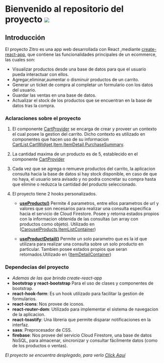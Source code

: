 # Bienvenido al repositorio del proyecto  [![](https://svgur.com/i/q6b.svg)](https://the-zitro-app.vercel.app/)
## Introducción
El proyecto Zitro es una app web desarrollada con React ,mediante [create-react-app](https://create-react-app.dev/), que contiene las funcionalidades principales de un ecommerce, las cuales son:
- Visualizar productos desde una base de datos para que el usuario pueda interactuar con ellos.
- Agregar,eliminar,aumentar o disminuir productos de un carrito.
- Generar un ticket de compra al completar un formulario con los datos del usuario.
- Guardar las ventas en una base de datos.
- Actualizar el stock de los productos que se encuentran en la base de datos tras la compra.


### Aclaraciones sobre el proyecto
1. El componente [CartProvider](https://github.com/ignaciovigo/my-react-app/blob/main/src/context/CartProvider.js) se encarga de crear y proveer un contexto el cual posee la gestion del carrito.
Dicho contexto es utilizado en componentes que hacen uso de su informacion [CartList](https://github.com/ignaciovigo/my-react-app/blob/main/src/components/CartList.js),[CartWidget](https://github.com/ignaciovigo/my-react-app/blob/main/src/components/CartWidget.js),[Item](https://github.com/ignaciovigo/my-react-app/blob/main/src/components/Item.js),[ItemDetail](https://github.com/ignaciovigo/my-react-app/blob/main/src/components/ItemDetail.js),[PurchaseSummary](https://github.com/ignaciovigo/my-react-app/blob/main/src/components/PurchaseSummary.js).

2. La cantidad maxima de un producto es de 5, establecido en el componente [CartProvider](https://github.com/ignaciovigo/my-react-app/blob/main/src/context/CartProvider.js)

3. Cada vez que se agrega o remueve productos del carrito, la aplicacion consulta hacia la base de datos
si hay stock disponible, en caso de que no haya, el usuario sera avisado y no podra concretar su compra hasta que elimine o reduzca la cantidad del producto seleccionado.

4. El proyecto tiene 2 hooks personalizados.
    - **[useProducts()](https://github.com/ignaciovigo/my-react-app/blob/main/src/hooks/useProducts.js)** Permite 4 parametros, entre ellos parametros de url y valores que son necesarios para realizar una consulta especifica hacia el servicio de Cloud Firestore. Posee y retorna estados propios con la informacion obtenida de las consultas (un array con productos como objeto). Utilizado en
    ([CarouselProducts](https://github.com/ignaciovigo/my-react-app/blob/main/src/components/CarouselProducts.js),[ItemListContainer](https://github.com/ignaciovigo/my-react-app/blob/main/src/components/ItemListContainer.js))
    
    - **[useProductDetail()](https://github.com/ignaciovigo/my-react-app/blob/main/src/hooks/useProductDetail.js)** Permite un solo parametro que es la id que utilizara para realizar una consulta sobre un solo producto en particular. Tambien posee estados propios que seran retornados.Utilizado en ([ItemDetailContainer](https://github.com/ignaciovigo/my-react-app/blob/main/src/components/ItemDetailContainer.js))



### Dependecias del proyecto
- *Ademas de las que brinda create-react-app*
- **bootstrap y react-bootstrap** Para el uso de clases y componentes de bootstrap.
- **react-hook-form**: Es un hook utilizado para facilitar la gestion de formularios.
- **react-icons**: Nos provee de iconos.
- **react-router-dom**: Utilizado para implementar el sistema de navegacion de la aplicacion.
- **react-toastify**: Una libreria que permite disparar notificaciones en la interfaz.
- **sass**: Preprocesador de CSS.
- **firebase**: Nos provee del servicio Cloud Firestore, una base de datos NoSQL, para almacenar, sincronizar y consultar fácilmente datos (como de los productos o ventas).

*El proyecto se encuentra desplegado, para verlo [Click Aquí](https://the-zitro-app.vercel.app/)*
